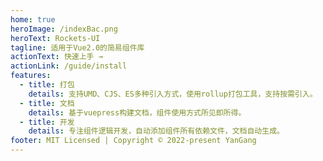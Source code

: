 ```yaml
---
home: true
heroImage: /indexBac.png
heroText: Rockets-UI
tagline: 适用于Vue2.0的简易组件库
actionText: 快速上手 →
actionLink: /guide/install
features:
  - title: 打包
    details: 支持UMD、CJS、ES多种引入方式，使用rollup打包工具，支持按需引入。
  - title: 文档
    details: 基于vuepress构建文档，组件使用方式所见即所得。
  - title: 开发
    details: 专注组件逻辑开发，自动添加组件所有依赖文件，文档自动生成。
footer: MIT Licensed | Copyright © 2022-present YanGang
---
```


#
